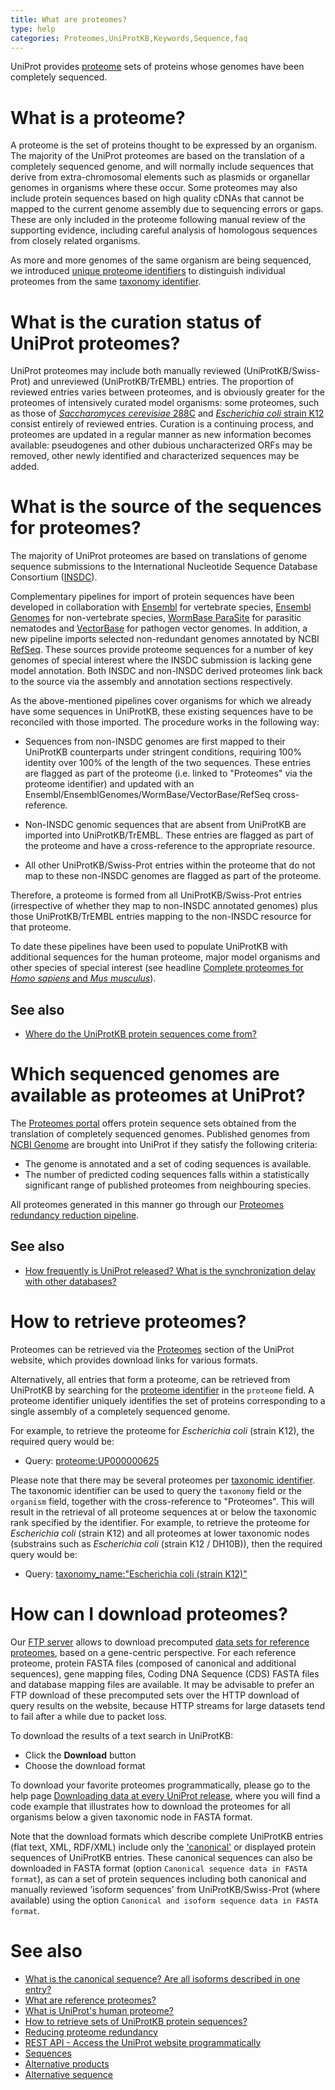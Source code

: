 ```yaml
---
title: What are proteomes?
type: help
categories: Proteomes,UniProtKB,Keywords,Sequence,faq
---
```


UniProt provides [proteome](https://www.uniprot.org/proteomes) sets of proteins whose genomes have been completely sequenced.

# What is a proteome?

A proteome is the set of proteins thought to be expressed by an organism. The majority of the UniProt proteomes are based on the translation of a completely sequenced genome, and will normally include sequences that derive from extra-chromosomal elements such as plasmids or organellar genomes in organisms where these occur. Some proteomes may also include protein sequences based on high quality cDNAs that cannot be mapped to the current genome assembly due to sequencing errors or gaps. These are only included in the proteome following manual review of the supporting evidence, including careful analysis of homologous sequences from closely related organisms.

As more and more genomes of the same organism are being sequenced, we introduced [unique proteome identifiers](https://www.uniprot.org/help/proteome_id) to distinguish individual proteomes from the same [taxonomy identifier](https://www.uniprot.org/help/taxonomic_identifier).

# What is the curation status of UniProt proteomes?

UniProt proteomes may include both manually reviewed (UniProtKB/Swiss-Prot) and unreviewed (UniProtKB/TrEMBL) entries. The proportion of reviewed entries varies between proteomes, and is obviously greater for the proteomes of intensively curated model organisms: some proteomes, such as those of [_Saccharomyces cerevisiae_ 288C](https://www.uniprot.org/uniprotkb?query=proteome:UP000002311) and [_Escherichia coli_ strain K12](https://www.uniprot.org/uniprotkb?query=proteome:UP000000625) consist entirely of reviewed entries. Curation is a continuing process, and proteomes are updated in a regular manner as new information becomes available: pseudogenes and other dubious uncharacterized ORFs may be removed, other newly identified and characterized sequences may be added.

# What is the source of the sequences for proteomes?

The majority of UniProt proteomes are based on translations of genome sequence submissions to the International Nucleotide Sequence Database Consortium ([INSDC](http://www.insdc.org/)).

Complementary pipelines for import of protein sequences have been developed in collaboration with [Ensembl](http://www.ensembl.org/) for vertebrate species, [Ensembl Genomes](http://ensemblgenomes.org/) for non-vertebrate species, [WormBase ParaSite](http://parasite.wormbase.org/) for parasitic nematodes and [VectorBase](https://www.vectorbase.org/) for pathogen vector genomes. In addition, a new pipeline imports selected non-redundant genomes annotated by NCBI [RefSeq](https://www.ncbi.nlm.nih.gov/refseq/). These sources provide proteome sequences for a number of key genomes of special interest where the INSDC submission is lacking gene model annotation. Both INSDC and non-INSDC derived proteomes link back to the source via the assembly and annotation sections respectively.

As the above-mentioned pipelines cover organisms for which we already have some sequences in UniProtKB, these existing sequences have to be reconciled with those imported. The procedure works in the following way:

- Sequences from non-INSDC genomes are first mapped to their UniProtKB counterparts under stringent conditions, requiring 100% identity over 100% of the length of the two sequences. These entries are flagged as part of the proteome (i.e. linked to "Proteomes" via the proteome identifier) and updated with an Ensembl/EnsemblGenomes/WormBase/VectorBase/RefSeq cross-reference.

- Non-INSDC genomic sequences that are absent from UniProtKB are imported into UniProtKB/TrEMBL. These entries are flagged as part of the proteome and have a cross-reference to the appropriate resource.

- All other UniProtKB/Swiss-Prot entries within the proteome that do not map to these non-INSDC genomes are flagged as part of the proteome.

Therefore, a proteome is formed from all UniProtKB/Swiss-Prot entries (irrespective of whether they map to non-INSDC annotated genomes) plus those UniProtKB/TrEMBL entries mapping to the non-INSDC resource for that proteome.

To date these pipelines have been used to populate UniProtKB with additional sequences for the human proteome, major model organisms and other species of special interest (see headline [Complete proteomes for _Homo sapiens_ and _Mus musculus_](https://www.uniprot.org/release-notes/2011-05-03-release)).

## See also

- [Where do the UniProtKB protein sequences come from?](https://www.uniprot.org/help/sequence_origin)

# Which sequenced genomes are available as proteomes at UniProt?

The [Proteomes portal](https://www.uniprot.org/proteomes/) offers protein sequence sets obtained from the translation of completely sequenced genomes. Published genomes from [NCBI Genome](https://www.ncbi.nlm.nih.gov/genome) are brought into UniProt if they satisfy the following criteria:

- The genome is annotated and a set of coding sequences is available.
- The number of predicted coding sequences falls within a statistically significant range of published proteomes from neighbouring species.

All proteomes generated in this manner go through our [Proteomes redundancy reduction pipeline](https://www.uniprot.org/help/proteome_redundancy).

## See also

- [How frequently is UniProt released? What is the synchronization delay with other databases?](https://www.uniprot.org/help/synchronization)

# How to retrieve proteomes?

Proteomes can be retrieved via the [Proteomes](https://www.uniprot.org/proteomes) section of the UniProt website, which provides download links for various formats.

Alternatively, all entries that form a proteome, can be retrieved from UniProtKB by searching for the [proteome identifier](https://www.uniprot.org/help/proteome_id) in the `proteome` field. A proteome identifier uniquely identifies the set of proteins corresponding to a single assembly of a completely sequenced genome.

For example, to retrieve the proteome for _Escherichia coli_ (strain K12), the required query would be:

- Query: [proteome:UP000000625](https://www.uniprot.org/uniprotkb?query=proteome:UP000000625)

Please note that there may be several proteomes per [taxonomic identifier](https://www.uniprot.org/help/taxonomic_identifier). The taxonomic identifier can be used to query the `taxonomy` field or the `organism` field, together with the cross-reference to "Proteomes". This will result in the retrieval of all proteome sequences at or below the taxonomic rank specified by the identifier. For example, to retrieve the proteome for _Escherichia coli_ (strain K12) and all proteomes at lower taxonomic nodes (substrains such as _Escherichia coli_ (strain K12 / DH10B)), then the required query would be:

- Query: [taxonomy_name:"Escherichia coli (strain K12)"](https://www.uniprot.org/proteomes?query=%28taxonomy_name%3A%22Escherichia%20coli%20%28strain%20K12%29%22%29)

# How can I download proteomes?

Our [FTP server](https://www.uniprot.org/downloads) allows to download precomputed [data sets for reference proteomes](https://ftp.uniprot.org/pub/databases/uniprot/current_release/knowledgebase/reference_proteomes/README), based on a gene-centric perspective. For each reference proteome, protein FASTA files (composed of canonical and additional sequences), gene mapping files, Coding DNA Sequence (CDS) FASTA files and database mapping files are available. It may be advisable to prefer an FTP download of these precomputed sets over the HTTP download of query results on the website, because HTTP streams for large datasets tend to fail after a while due to packet loss.

To download the results of a text search in UniProtKB:

- Click the **Download** button
- Choose the download format

To download your favorite proteomes programmatically, please go to the help page [Downloading data at every UniProt release](https://www.uniprot.org/help/api_downloading), where you will find a code example that illustrates how to download the proteomes for all organisms below a given taxonomic node in FASTA format.

Note that the download formats which describe complete UniProtKB entries (flat text, XML, RDF/XML) include only the ['canonical'](https://www.uniprot.org/help/canonical_and_isoforms) or displayed protein sequences of UniProtKB entries. These canonical sequences can also be downloaded in FASTA format (option `Canonical sequence data in FASTA format`), as can a set of protein sequences including both canonical and manually reviewed 'isoform sequences' from UniProtKB/Swiss-Prot (where available) using the option `Canonical and isoform sequence data in FASTA format`.

# See also

- [What is the canonical sequence? Are all isoforms described in one entry?](https://www.uniprot.org/help/canonical_and_isoforms)
- [What are reference proteomes?](https://www.uniprot.org/help/reference_proteome)
- [What is UniProt's human proteome?](https://www.uniprot.org/help/human_proteome)
- [How to retrieve sets of UniProtKB protein sequences?](https://www.uniprot.org/help/retrieve_sets)
- [Reducing proteome redundancy](https://www.uniprot.org/help/proteome_redundancy)
- [REST API - Access the UniProt website programmatically](https://www.uniprot.org/help/api)
- [Sequences](https://www.uniprot.org/help/sequences)
- [Alternative products](https://www.uniprot.org/help/alternative_products)
- [Alternative sequence](https://www.uniprot.org/help/var_seq)
